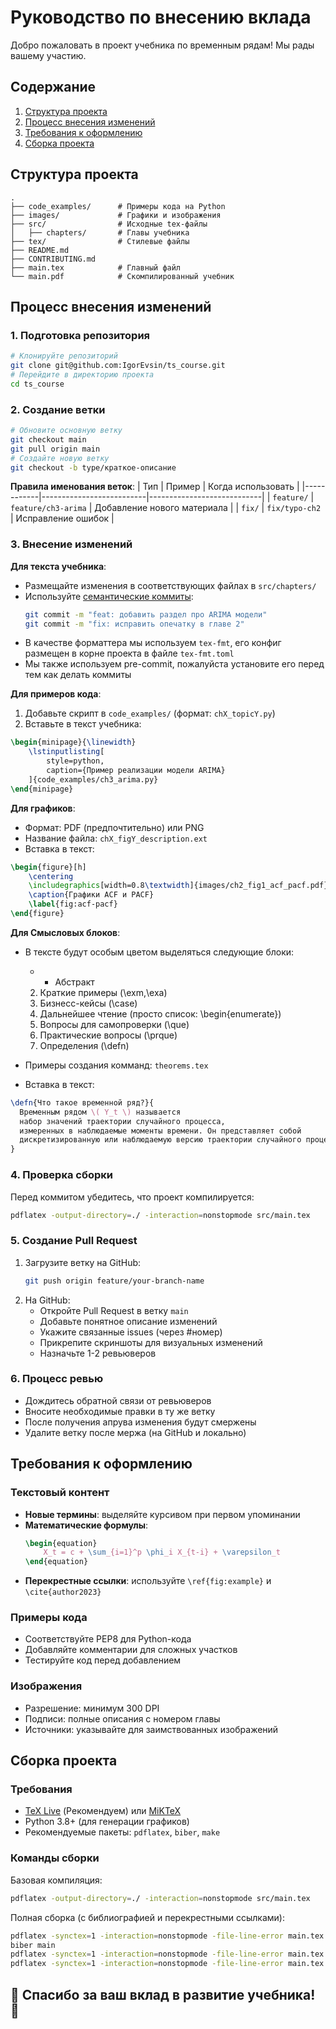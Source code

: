 # Руководство по внесению вклада
Добро пожаловать в проект учебника по временным рядам! Мы рады вашему участию.


## Содержание
1. [Структура проекта](#-структура-проекта)
2. [Процесс внесения изменений](#-процесс-внесения-изменений)
3. [Требования к оформлению](#-требования-к-оформлению)
4. [Сборка проекта](#-сборка-проекта)


## Структура проекта
```
.
├── code_examples/      # Примеры кода на Python
├── images/             # Графики и изображения
├── src/                # Исходные tex-файлы
│   ├── chapters/       # Главы учебника
├── tex/                # Стилевые файлы
├── README.md
├── CONTRIBUTING.md
├── main.tex            # Главный файл
└── main.pdf            # Скомпилированный учебник

```


## Процесс внесения изменений
### 1. Подготовка репозитория
```bash
# Клонируйте репозиторий
git clone git@github.com:IgorEvsin/ts_course.git
# Перейдите в директорию проекта
cd ts_course
```
### 2. Создание ветки
```bash
# Обновите основную ветку
git checkout main
git pull origin main
# Создайте новую ветку
git checkout -b type/краткое-описание
```
**Правила именования веток**:
| Тип        | Пример                   | Когда использовать         |
|------------|--------------------------|----------------------------|
| `feature/` | `feature/ch3-arima`      | Добавление нового материала |
| `fix/`     | `fix/typo-ch2`           | Исправление ошибок         |

### 3. Внесение изменений
**Для текста учебника**:
- Размещайте изменения в соответствующих файлах в `src/chapters/`
- Используйте [семантические коммиты](https://www.conventionalcommits.org/en/v1.0.0/):
  ```bash
  git commit -m "feat: добавить раздел про ARIMA модели"
  git commit -m "fix: исправить опечатку в главе 2"
  ```
- В качестве форматтера мы используем `tex-fmt`, его конфиг размещен в корне проекта в файле `tex-fmt.toml`
- Мы также используем pre-commit, пожалуйста установите его перед тем как делать коммиты

**Для примеров кода**:
1. Добавьте скрипт в `code_examples/` (формат: `chX_topicY.py`)
2. Вставьте в текст учебника:
```latex
\begin{minipage}{\linewidth}
    \lstinputlisting[
        style=python,
        caption={Пример реализации модели ARIMA}
    ]{code_examples/ch3_arima.py}
\end{minipage}
```
**Для графиков**:
- Формат: PDF (предпочтительно) или PNG
- Название файла: `chX_figY_description.ext`
- Вставка в текст:
```latex
\begin{figure}[h]
    \centering
    \includegraphics[width=0.8\textwidth]{images/ch2_fig1_acf_pacf.pdf}
    \caption{Графики ACF и PACF}
    \label{fig:acf-pacf}
\end{figure}
```

**Для Смысловых блоков**:
- В тексте будут особым цветом выделяться следующие блоки:
  - - Абстракт
  2. Краткие примеры (\exm,\exa)
  3. Бизнесс-кейсы (\case)
  4. Дальнейшее чтение (просто список: \begin{enumerate})
  5. Вопросы для самопроверки (\que)
  6. Практические вопросы (\prque)
  7. Определения (\defn)

- Примеры создания комманд: `theorems.tex`
- Вставка в текст:
```latex
\defn{Что такое временной ряд?}{
  Временным рядом \( Y_t \) называется
  набор значений траектории случайного процесса,
  измеренных в наблюдаемые моменты времени. Он представляет собой
  дискретизированную или наблюдаемую версию траектории случайного процесса.
}
```


### 4. Проверка сборки
Перед коммитом убедитесь, что проект компилируется:
```bash
pdflatex -output-directory=./ -interaction=nonstopmode src/main.tex
```
### 5. Создание Pull Request
1. Загрузите ветку на GitHub:
   ```bash
   git push origin feature/your-branch-name
   ```
2. На GitHub:
   - Откройте Pull Request в ветку `main`
   - Добавьте понятное описание изменений
   - Укажите связанные issues (через #номер)
   - Прикрепите скриншоты для визуальных изменений
   - Назначьте 1-2 ревьюверов
### 6. Процесс ревью
- Дождитесь обратной связи от ревьюверов
- Вносите необходимые правки в ту же ветку
- После получения апрува изменения будут смержены
- Удалите ветку после мержа (на GitHub и локально)

## Требования к оформлению
### Текстовый контент
- **Новые термины**: выделяйте курсивом при первом упоминании
- **Математические формулы**:
  ```latex
  \begin{equation}
      X_t = c + \sum_{i=1}^p \phi_i X_{t-i} + \varepsilon_t
  \end{equation}
  ```
- **Перекрестные ссылки**: используйте `\ref{fig:example}` и `\cite{author2023}`
### Примеры кода
- Соответствуйте PEP8 для Python-кода
- Добавляйте комментарии для сложных участков
- Тестируйте код перед добавлением
### Изображения
- Разрешение: минимум 300 DPI
- Подписи: полные описания с номером главы
- Источники: указывайте для заимствованных изображений
## Сборка проекта
### Требования
- [TeX Live](https://www.tug.org/texlive/) (Рекомендуем) или [MiKTeX](https://miktex.org/)
- Python 3.8+ (для генерации графиков)
- Рекомендуемые пакеты: `pdflatex`, `biber`, `make`
### Команды сборки
Базовая компиляция:
```bash
pdflatex -output-directory=./ -interaction=nonstopmode src/main.tex
```
Полная сборка (с библиографией и перекрестными ссылками):
```bash
pdflatex -synctex=1 -interaction=nonstopmode -file-line-error main.tex
biber main
pdflatex -synctex=1 -interaction=nonstopmode -file-line-error main.tex
pdflatex -synctex=1 -interaction=nonstopmode -file-line-error main.tex
```
## 🤝 Спасибо за ваш вклад в развитие учебника! 🤝